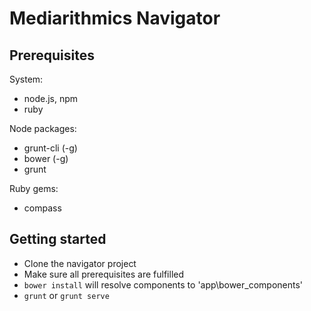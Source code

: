 Mediarithmics Navigator
=======================

Prerequisites
-------------

System:
* node.js, npm
* ruby

Node packages:
* grunt-cli (-g)
* bower (-g)
* grunt

Ruby gems:
* compass


Getting started
---------------

* Clone the navigator project
* Make sure all prerequisites are fulfilled
* `bower install` will resolve components to 'app\bower_components'
* `grunt` or `grunt serve` 

